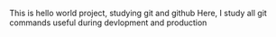 This is hello world project,
studying git and github
Here, I study all git commands useful during devlopment and production
